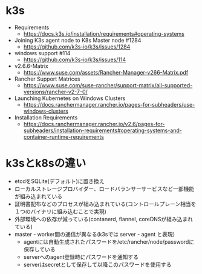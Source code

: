 # k3s
- Requirements
  - https://docs.k3s.io/installation/requirements#operating-systems
- Joining K3s agent node to K8s Master node #1284  
  - https://github.com/k3s-io/k3s/issues/1284
- windows support #114
  - https://github.com/k3s-io/k3s/issues/114
- v2.6.6-Matrix
  - https://www.suse.com/assets/Rancher-Manager-v266-Matrix.pdf
- Rancher Support Matrices
  - https://www.suse.com/suse-rancher/support-matrix/all-supported-versions/rancher-v2-7-0/
- Launching Kubernetes on Windows Clusters
  - https://docs.ranchermanager.rancher.io/pages-for-subheaders/use-windows-clusters
- Installation Requirements
  - https://docs.ranchermanager.rancher.io/v2.6/pages-for-subheaders/installation-requirements#operating-systems-and-container-runtime-requirements

# k3sとk8sの違い
- etcdをSQLite(デフォルト)に置き換え
- ローカルストレージプロバイダー、ロードバランサーサービスなど一部機能が組み込まれている
- 証明書配布などのプロセスが組み込まれている(コントロールプレーン相当を１つのバイナリに組み込むことで実現)
- 外部環境への依存が減っている(contanerd, flannel, coreDNSが組み込まれている)
- master - worker間の通信が異なる(k3sでは server - agent と表現)
  - agentには自動生成されたパスワードを/etc/rancher/node/passwordに保存している
  - serverへのagent登録時にパスワードを通知する
  - serverはsecretとして保存して以降このパスワードを使用する
